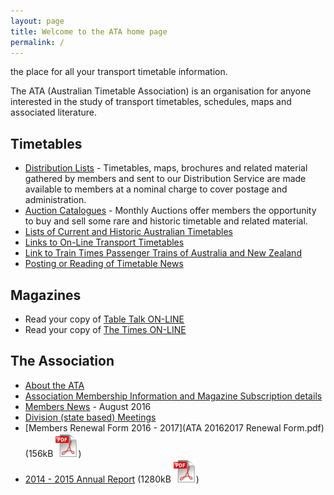 ```yaml
---
layout: page
title: Welcome to the ATA home page
permalink: /
---
```

the place for all your transport timetable information.

The ATA (Australian Timetable Association) is an organisation for anyone interested in the study of transport timetables, schedules, maps and associated literature.

## Timetables

* [Distribution Lists](distlist.html) - Timetables, maps, brochures and related material gathered by members and sent to our Distribution Service are made available to members at a nominal charge to cover postage and administration.
* [Auction Catalogues](auction.html) - Monthly  Auctions offer members the opportunity to buy and sell some rare and historic timetable and related material.
* [Lists of Current and Historic Australian Timetables](current.html)
* [Links to On-Line Transport Timetables](ttlinks.html)
* [Link to Train Times Passenger Trains of Australia and New Zealand](http://www.traintimes.net.au)
* [Posting or Reading of Timetable News](news2.html)

## Magazines

* Read your copy of [<span class="TableTalkLogo">Table Talk</span> ON-LINE](ttalk.html)
* Read your copy of [<span class="TimesLogo">The Times</span> ON-LINE](times.html)

## The Association

* [About the ATA](membship.html)
* [Association Membership Information and Magazine Subscription details](membship.html#membership)
* [Members News](membnews.html) - August 2016
* [Division (state based) Meetings](meetings.html)
* [Members Renewal Form 2016 - 2017](ATA 20162017 Renewal Form.pdf) (156kB ![PDF](pdficon.svg))
* [2014 - 2015 Annual Report](ATAAnnualReport2014-2015.pdf) (1280kB ![PDF](pdficon.svg))
